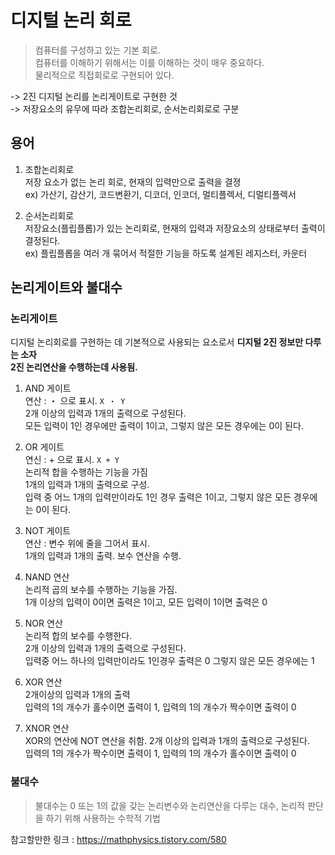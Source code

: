 # 디지털 논리 회로
> 컴퓨터를 구성하고 있는 기본 회로.   
> 컴퓨터를 이해하기 위해서는 이를 이해하는 것이 매우 중요하다.   
> 물리적으로 직접회로로 구현되어 있다.

-> 2진 디지털 논리를 논리게이트로 구현한 것    
-> 저장요소의 유무에 따라 조합논리회로, 순서논리회로로 구분


## 용어

1) 조합논리회로   
저장 요소가 없는 논리 회로, 현재의 입력만으로 출력을 결졍   
ex) 가산기, 감산기, 코드변환기, 디코더, 인코더, 멀티플렉서, 디멀티플렉서


2) 순서논리회로    
저장요소(플립플롭)가 있는 논리회로, 현재의 입력과 저장요소의 상태로부터 출력이 결정된다.   
ex) 플립플롭을 여러 개 묶어서 적절한 기능을 하도록 설계된 레지스터, 카운터

## 논리게이트와 불대수 

### 논리게이트
디지털 논리회로를 구현하는 데 기본적으로 사용되는 요소로서 **디지털 2진 정보만 다루는 소자**    
**2진 논리연산을 수행하는데 사용됨.**

1) AND 게이트     
연산 : ・ 으로 표시. `X ・ Y`      
2개 이상의 입력과 1개의 출력으로 구성된다.          
모든 입력이 1인 경우에만 출력이 1이고, 그렇지 않은 모든 경우에는 0이 된다.     
 

2) OR 게이트    
연신 : + 으로 표시. `X + Y`     
논리적 합을 수행하는 기능을 가짐      
1개의 입력과 1개의 출력으로 구성.      
입력 중 어느 1개의 입력만이라도 1인 경우 출력은 1이고, 그렇지 않은 모든 경우에는 0이 된다.     


3) NOT 게이트     
연산 : 변수 위에 줄을 그어서 표시.         
1개의 입력과 1개의 출력. 보수 연산을 수행.      


4) NAND 연산     
논리적 곱의 보수를 수행하는 기능을 가짐.       
1개 이상의 입력이 0이면 출력은 1이고, 모든 입력이 1이면 출력은 0   


5) NOR 연산     
논리적 합의 보수를 수행한다.           
2개 이상의 입력과 1개의 출력으로 구성된다.      
입력중 어느 하나의 입력만이라도 1인경우 출력은 0 그렇지 않은 모든 경우에는 1   


6) XOR 연산   
2개이상의 입력과 1개의 출력       
입력의 1의 개수가 홀수이면 출력이 1, 입력의 1의 개수가 짝수이면 출력이 0       


7) XNOR 연산     
XOR의 연산에  NOT 연산을 취함. 2개 이상의 입력과 1개의 출력으로 구성된다.        
입력의 1의 개수가 짝수이면 출력이 1, 입력의 1의 개수가 홀수이면 출력이 0      


### 불대수 
> 불대수는 0 또는 1의 값을 갖는 논리변수와 논리연산을 다루는 대수, 
> 논리적 판단을 하기 위해 사용하는 수학적 기법

참고할만한 링크 : https://mathphysics.tistory.com/580


